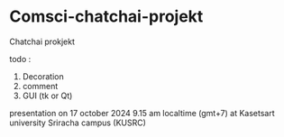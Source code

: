 # Comsci-chatchai-projekt
Chatchai prokjekt

todo :
1. Decoration
2. comment
3. GUI (tk or Qt)



presentation on 17 october 2024 9.15 am localtime (gmt+7) at Kasetsart university Sriracha campus (KUSRC) 
